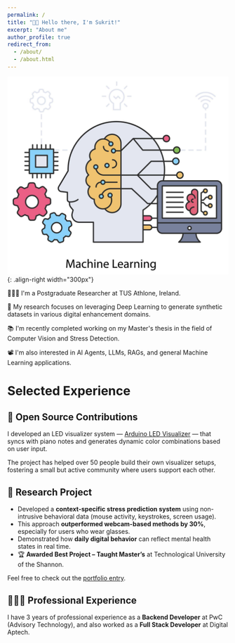```yaml
---
permalink: /
title: "👋🏼 Hello there, I'm Sukrit!"
excerpt: "About me"
author_profile: true
redirect_from: 
  - /about/
  - /about.html
---
```


![Illustration of machine learning](/images/ml_pic.jpg){: .align-right width="300px"}

👨🏻‍💻 I'm a Postgraduate Researcher at TUS Athlone, Ireland.

🔬 My research focuses on leveraging Deep Learning to generate synthetic datasets in various digital enhancement domains.

📚 I'm recently completed working on my Master's thesis in the field of Computer Vision and Stress Detection.

📽️ I'm also interested in AI Agents, LLMs, RAGs, and general Machine Learning applications.

# Selected Experience

## 🤖 Open Source Contributions
I developed an LED visualizer system — [Arduino LED Visualizer](https://github.com/roy-sukrit/Arduino-LED-Piano) — that syncs with piano notes and generates dynamic color combinations based on user input.

The project has helped over 50 people build their own visualizer setups, fostering a small but active community where users support each other.

## 📜 Research Project
- Developed a **context-specific stress prediction system** using non-intrusive behavioral data (mouse activity, keystrokes, screen usage).
- This approach **outperformed webcam-based methods by 30%**, especially for users who wear glasses.
- Demonstrated how **daily digital behavior** can reflect mental health states in real time.
- 🏆 **Awarded Best Project – Taught Master’s** at Technological University of the Shannon.

Feel free to check out the [portfolio entry](https://roy-sukrit.github.io/portfolio/RCPPO/).

## 👨🏻‍🔬 Professional Experience
I have 3 years of professional experience as a **Backend Developer** at PwC (Advisory Technology), and also worked as a **Full Stack Developer** at Digital Aptech.
